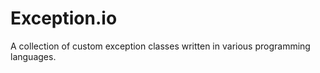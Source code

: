 Exception.io
============

A collection of custom exception classes written in various programming languages.
